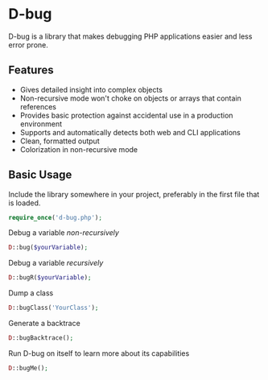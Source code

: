 # D-bug

D-bug is a library that makes debugging PHP applications easier and less error prone.

## Features

* Gives detailed insight into complex objects
* Non-recursive mode won't choke on objects or arrays that contain references
* Provides basic protection against accidental use in a production environment
* Supports and automatically detects both web and CLI applications
* Clean, formatted output
* Colorization in non-recursive mode

## Basic Usage

Include the library somewhere in your project, preferably in the first file that is loaded.

```php
require_once('d-bug.php');
```

Debug a variable *non-recursively*

```php
D::bug($yourVariable);
```

Debug a variable *recursively*

```php
D::bugR($yourVariable);
```

Dump a class

```php
D::bugClass('YourClass');
```

Generate a backtrace

```php
D::bugBacktrace();
```

Run D-bug on itself to learn more about its capabilities

```php
D::bugMe();
```
